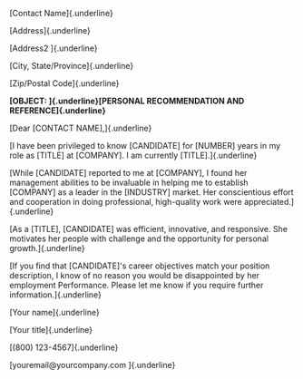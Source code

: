 [Contact Name]{.underline}

[Address]{.underline}

[Address2 ]{.underline}

[City, State/Province]{.underline}

[Zip/Postal Code]{.underline}

**[OBJECT: ]{.underline}[PERSONAL RECOMMENDATION AND
REFERENCE]{.underline}**

[Dear \[CONTACT NAME\],]{.underline}

[I have been privileged to know \[CANDIDATE\] for \[NUMBER\] years in my
role as \[TITLE\] at \[COMPANY\]. I am currently \[TITLE\].]{.underline}

[While \[CANDIDATE\] reported to me at \[COMPANY\], I found her
management abilities to be invaluable in helping me to establish
\[COMPANY\] as a leader in the \[INDUSTRY\] market. Her conscientious
effort and cooperation in doing professional, high-quality work were
appreciated.]{.underline}

[As a \[TITLE\], \[CANDIDATE\] was efficient, innovative, and
responsive. She motivates her people with challenge and the opportunity
for personal growth.]{.underline}

[If you find that \[CANDIDATE\]\'s career objectives match your position
description, I know of no reason you would be disappointed by her
employment Performance. Please let me know if you require further
information.]{.underline}

[Your name]{.underline}

[Your title]{.underline}

[(800) 123-4567]{.underline}

[youremail\@yourcompany.com ]{.underline}
